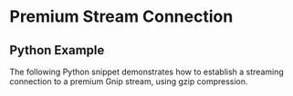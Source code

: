 <h1>Premium Stream Connection</h1>
<h2>Python Example</h2>
<p>The following Python snippet demonstrates how to establish a streaming connection to a premium Gnip stream, using gzip compression.</p>
